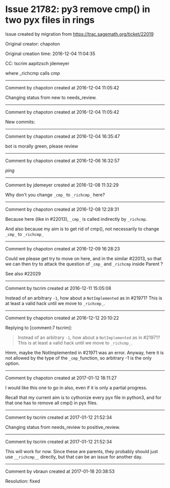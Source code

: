 # Issue 21782: py3 remove cmp() in two pyx files in rings

Issue created by migration from https://trac.sagemath.org/ticket/22019

Original creator: chapoton

Original creation time: 2016-12-04 11:04:35

CC:  tscrim aapitzsch jdemeyer

where _richcmp calls _cmp_


---

Comment by chapoton created at 2016-12-04 11:05:42

Changing status from new to needs_review.


---

Comment by chapoton created at 2016-12-04 11:05:42

New commits:


---

Comment by chapoton created at 2016-12-04 16:35:47

bot is morally green, please review


---

Comment by chapoton created at 2016-12-06 16:32:57

*ping*


---

Comment by jdemeyer created at 2016-12-08 11:32:29

Why don't you change `_cmp_` to `_richcmp_` here?


---

Comment by chapoton created at 2016-12-08 12:28:31

Because here (like in #22013), `_cmp_` is called indirectly by `_richcmp`.

And also because my aim is to get rid of cmp(), not necessarily to change `_cmp_` to `_richcmp_`


---

Comment by chapoton created at 2016-12-09 16:28:23

Could we please get try to move on here, and in the similar #22013, so that we can then try to attack the question of `_cmp_` and `_richcmp` inside Parent ?

See also #22029


---

Comment by tscrim created at 2016-12-11 15:05:08

Instead of an arbitrary `-1`, how about a `NotImplemented` as in #21971? This is at least a valid hack until we move to `_richcmp_`.


---

Comment by chapoton created at 2016-12-12 20:10:22

Replying to [comment:7 tscrim]:
> Instead of an arbitrary `-1`, how about a `NotImplemented` as in #21971? This is at least a valid hack until we move to `_richcmp_`.

Hmm, maybe the NotImplemented in #21971 was an error. Anyway, here it is not allowed by the type of the `_cmp_`function, so arbitrary -1 is the only option.


---

Comment by chapoton created at 2017-01-12 18:11:27

I would like this one to go in also, even if it is only a partial progress.

Recall that my current aim is to cythonize every pyx file in python3, and for that one has to remove all cmp() in pyx files.


---

Comment by tscrim created at 2017-01-12 21:52:34

Changing status from needs_review to positive_review.


---

Comment by tscrim created at 2017-01-12 21:52:34

This will work for now. Since these are parents, they probably should just use `__richcmp__` directly, but that can be an issue for another day.


---

Comment by vbraun created at 2017-01-18 20:38:53

Resolution: fixed
